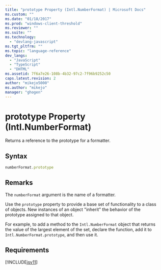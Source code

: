 ```yaml
---
title: "prototype Property (Intl.NumberFormat) | Microsoft Docs"
ms.custom: ""
ms.date: "01/18/2017"
ms.prod: "windows-client-threshold"
ms.reviewer: ""
ms.suite: ""
ms.technology: 
  - "devlang-javascript"
ms.tgt_pltfrm: ""
ms.topic: "language-reference"
dev_langs: 
  - "JavaScript"
  - "TypeScript"
  - "DHTML"
ms.assetid: 7f6a7e26-108b-4b32-97c2-7f96b9252c50
caps.latest.revision: 2
author: "mikejo5000"
ms.author: "mikejo"
manager: "ghogen"
---
```

# prototype Property (Intl.NumberFormat)
Returns a reference to the prototype for a formatter.  
  
## Syntax  
  
```JavaScript  
numberFormat.prototype  
```  
  
## Remarks  
 The `numberFormat` argument is the name of a formatter.  
  
 Use the `prototype` property to provide a base set of functionality to a class of objects. New instances of an object "inherit" the behavior of the prototype assigned to that object.  
  
 For example, to add a method to the `Intl.NumberFormat` object that returns the value of the largest element of the set, declare the function, add it to `Intl.NumberFormat.prototype`, and then use it.  
  
## Requirements  
 [!INCLUDE[jsv11](../../javascript/reference/includes/jsv11-md.md)]